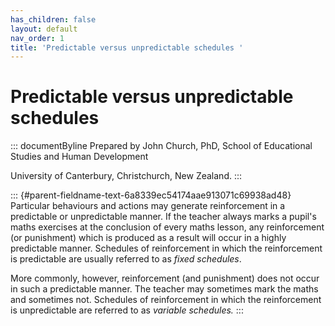 ```yaml
---
has_children: false
layout: default
nav_order: 1
title: 'Predictable versus unpredictable schedules '
---
```

# Predictable versus unpredictable schedules 


::: documentByline
Prepared by John Church, PhD, School of Educational Studies and Human
Development

University of Canterbury, Christchurch, New Zealand.
:::

::: {#parent-fieldname-text-6a8339ec54174aae913071c69938ad48}
Particular behaviours and actions may generate reinforcement in a
predictable or unpredictable manner. If the teacher always marks a
pupil\'s maths exercises at the conclusion of every maths lesson, any
reinforcement (or punishment) which is produced as a result will occur
in a highly predictable manner. Schedules of reinforcement in which the
reinforcement is predictable are usually referred to as *fixed
schedules*.

More commonly, however, reinforcement (and punishment) does not occur in
such a predictable manner. The teacher may sometimes mark the maths and
sometimes not. Schedules of reinforcement in which the reinforcement is
unpredictable are referred to as *variable schedules.*
:::
